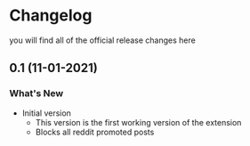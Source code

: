 # Changelog
you will find all of the official release changes here

## 0.1 (11-01-2021)
### What's New
* Initial version
    * This version is the first working version of the extension
    * Blocks all reddit promoted posts